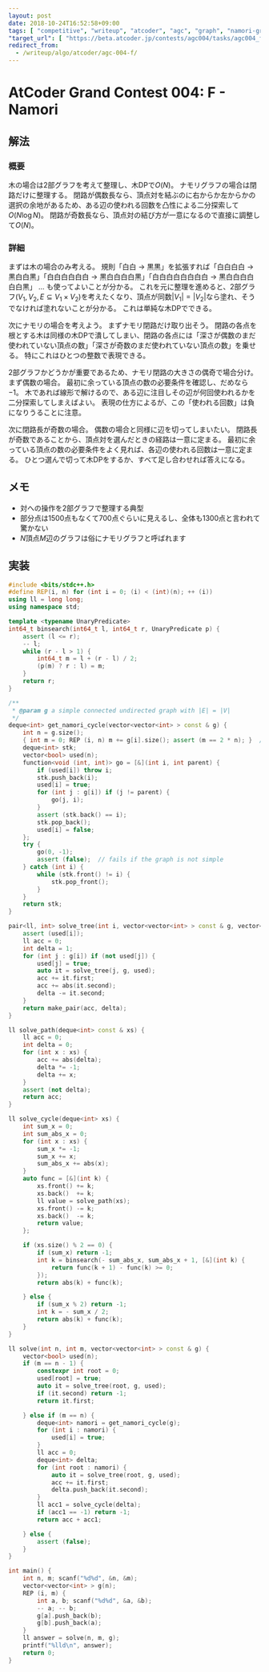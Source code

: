 ```yaml
---
layout: post
date: 2018-10-24T16:52:58+09:00
tags: [ "competitive", "writeup", "atcoder", "agc", "graph", "namori-graph", "binary-search", "parity", "bipartite-graph" ]
"target_url": [ "https://beta.atcoder.jp/contests/agc004/tasks/agc004_f" ]
redirect_from:
  - /writeup/algo/atcoder/agc-004-f/
---
```


# AtCoder Grand Contest 004: F - Namori

## 解法

### 概要

木の場合は$2$部グラフを考えて整理し、木DPで$O(N)$。
ナモリグラフの場合は閉路だけに整理する。
閉路が偶数長なら、頂点対を結ぶのに右からか左からかの選択の余地があるため、ある辺の使われる回数を凸性による二分探索して$O(N \log N)$。
閉路が奇数長なら、頂点対の結び方が一意になるので直接に調整して$O(N)$。

### 詳細

まずは木の場合のみ考える。
規則「白白 $\to$ 黒黒」を拡張すれば「白白白白 $\to$ 黒白白黒」「白白白白白白 $\to$ 黒白白白白黒」「白白白白白白白白 $\to$ 黒白白白白白白黒」 $\dots$ も使ってよいことが分かる。
これを元に整理を進めると、$2$部グラフ$(V_1, V_2, E \subseteq V_1 \times V_2)$を考えたくなり、頂点が同数$|V_1| = |V_2|$なら塗れ、そうでなければ塗れないことが分かる。
これは単純な木DPでできる。

次にナモリの場合を考えよう。
まずナモリ閉路だけ取り出そう。
閉路の各点を根とする木は同様の木DPで潰してしまい、閉路の各点には「深さが偶数のまだ使われていない頂点の数」「深さが奇数のまだ使われていない頂点の数」を乗せる。
特にこれはひとつの整数で表現できる。

$2$部グラフかどうかが重要であるため、ナモリ閉路の大きさの偶奇で場合分け。
まず偶数の場合。
最初に余っている頂点の数の必要条件を確認し、だめなら$-1$。
木であれば線形で解けるので、ある辺に注目しその辺が何回使われるかを二分探索してしまえばよい。
表現の仕方によるが、この「使われる回数」は負になりうることに注意。

次に閉路長が奇数の場合。
偶数の場合と同様に辺を切ってしまいたい。
閉路長が奇数であることから、頂点対を選んだときの経路は一意に定まる。
最初に余っている頂点の数の必要条件をよく見れば、各辺の使われる回数は一意に定まる。
ひとつ選んで切って木DPをするか、すべて足し合わせれば答えになる。

## メモ

-   対への操作を$2$部グラフで整理する典型
-   部分点は$1500$点もなくて$700$点ぐらいに見えるし、全体も$1300$点と言われて驚かない
-   $N$頂点$M$辺のグラフは俗にナモリグラフと呼ばれます

## 実装

``` c++
#include <bits/stdc++.h>
#define REP(i, n) for (int i = 0; (i) < (int)(n); ++ (i))
using ll = long long;
using namespace std;

template <typename UnaryPredicate>
int64_t binsearch(int64_t l, int64_t r, UnaryPredicate p) {
    assert (l <= r);
    -- l;
    while (r - l > 1) {
        int64_t m = l + (r - l) / 2;
        (p(m) ? r : l) = m;
    }
    return r;
}

/**
 * @param g a simple connected undirected graph with |E| = |V|
 */
deque<int> get_namori_cycle(vector<vector<int> > const & g) {
    int n = g.size();
    { int m = 0; REP (i, n) m += g[i].size(); assert (m == 2 * n); }  // assume the namori-ty
    deque<int> stk;
    vector<bool> used(n);
    function<void (int, int)> go = [&](int i, int parent) {
        if (used[i]) throw i;
        stk.push_back(i);
        used[i] = true;
        for (int j : g[i]) if (j != parent) {
            go(j, i);
        }
        assert (stk.back() == i);
        stk.pop_back();
        used[i] = false;
    };
    try {
        go(0, -1);
        assert (false);  // fails if the graph is not simple
    } catch (int i) {
        while (stk.front() != i) {
            stk.pop_front();
        }
    }
    return stk;
}

pair<ll, int> solve_tree(int i, vector<vector<int> > const & g, vector<bool> & used) {
    assert (used[i]);
    ll acc = 0;
    int delta = 1;
    for (int j : g[i]) if (not used[j]) {
        used[j] = true;
        auto it = solve_tree(j, g, used);
        acc += it.first;
        acc += abs(it.second);
        delta -= it.second;
    }
    return make_pair(acc, delta);
}

ll solve_path(deque<int> const & xs) {
    ll acc = 0;
    int delta = 0;
    for (int x : xs) {
        acc += abs(delta);
        delta *= -1;
        delta += x;
    }
    assert (not delta);
    return acc;
}

ll solve_cycle(deque<int> xs) {
    int sum_x = 0;
    int sum_abs_x = 0;
    for (int x : xs) {
        sum_x *= -1;
        sum_x += x;
        sum_abs_x += abs(x);
    }
    auto func = [&](int k) {
        xs.front() += k;
        xs.back()  += k;
        ll value = solve_path(xs);
        xs.front() -= k;
        xs.back()  -= k;
        return value;
    };

    if (xs.size() % 2 == 0) {
        if (sum_x) return -1;
        int k = binsearch(- sum_abs_x, sum_abs_x + 1, [&](int k) {
            return func(k + 1) - func(k) >= 0;
        });
        return abs(k) + func(k);

    } else {
        if (sum_x % 2) return -1;
        int k = - sum_x / 2;
        return abs(k) + func(k);
    }
}

ll solve(int n, int m, vector<vector<int> > const & g) {
    vector<bool> used(n);
    if (m == n - 1) {
        constexpr int root = 0;
        used[root] = true;
        auto it = solve_tree(root, g, used);
        if (it.second) return -1;
        return it.first;

    } else if (m == n) {
        deque<int> namori = get_namori_cycle(g);
        for (int i : namori) {
            used[i] = true;
        }
        ll acc = 0;
        deque<int> delta;
        for (int root : namori) {
            auto it = solve_tree(root, g, used);
            acc += it.first;
            delta.push_back(it.second);
        }
        ll acc1 = solve_cycle(delta);
        if (acc1 == -1) return -1;
        return acc + acc1;

    } else {
        assert (false);
    }
}

int main() {
    int n, m; scanf("%d%d", &n, &m);
    vector<vector<int> > g(n);
    REP (i, m) {
        int a, b; scanf("%d%d", &a, &b);
        -- a; -- b;
        g[a].push_back(b);
        g[b].push_back(a);
    }
    ll answer = solve(n, m, g);
    printf("%lld\n", answer);
    return 0;
}
```
